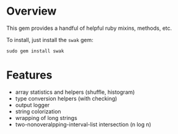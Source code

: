 Overview
============

This gem provides a handful of helpful ruby mixins, methods, etc.

To install, just install the `swak` gem:

    sudo gem install swak


Features
============
* array statistics and helpers (shuffle, histogram)
* type conversion helpers (with checking)
* output logger
* string colorization
* wrapping of long strings
* two-nonoveralpping-interval-list intersection (n log n)
